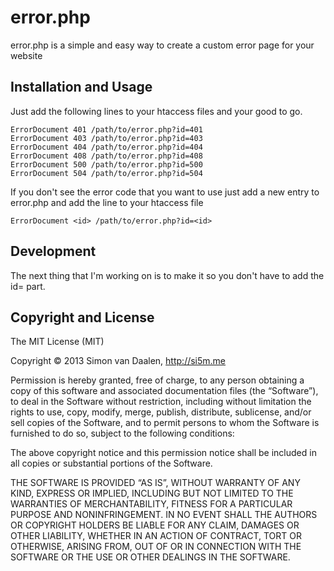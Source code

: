 # error.php

error.php is a simple and easy way to create a custom error page for your website

## Installation and Usage

Just add the following lines to your htaccess files and your good to go.

```
ErrorDocument 401 /path/to/error.php?id=401
ErrorDocument 403 /path/to/error.php?id=403
ErrorDocument 404 /path/to/error.php?id=404
ErrorDocument 408 /path/to/error.php?id=408
ErrorDocument 500 /path/to/error.php?id=500
ErrorDocument 504 /path/to/error.php?id=504
```
If you don't see the error code that you want to use just add a new entry to error.php and add the line to your htaccess file

```
ErrorDocument <id> /path/to/error.php?id=<id>
```

## Development

The next thing that I'm working on is to make it so you don't have to add the id= part.

## Copyright and License

The MIT License (MIT)

Copyright © 2013 Simon van Daalen, http://si5m.me

Permission is hereby granted, free of charge, to any person obtaining a copy
of this software and associated documentation files (the “Software”), to deal
in the Software without restriction, including without limitation the rights
to use, copy, modify, merge, publish, distribute, sublicense, and/or sell
copies of the Software, and to permit persons to whom the Software is
furnished to do so, subject to the following conditions:

The above copyright notice and this permission notice shall be included in
all copies or substantial portions of the Software.

THE SOFTWARE IS PROVIDED “AS IS”, WITHOUT WARRANTY OF ANY KIND, EXPRESS OR
IMPLIED, INCLUDING BUT NOT LIMITED TO THE WARRANTIES OF MERCHANTABILITY,
FITNESS FOR A PARTICULAR PURPOSE AND NONINFRINGEMENT. IN NO EVENT SHALL THE
AUTHORS OR COPYRIGHT HOLDERS BE LIABLE FOR ANY CLAIM, DAMAGES OR OTHER
LIABILITY, WHETHER IN AN ACTION OF CONTRACT, TORT OR OTHERWISE, ARISING FROM,
OUT OF OR IN CONNECTION WITH THE SOFTWARE OR THE USE OR OTHER DEALINGS IN
THE SOFTWARE.
